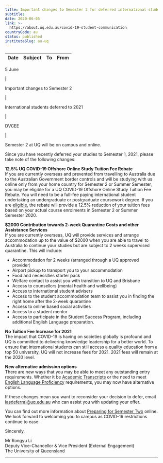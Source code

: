 ```yaml
---
title: Important changes to Semester 2 for deferred international students
subtitle: 
date: 2020-06-05
link: >-
  https://about.uq.edu.au/covid-19-student-communication
countryCode: au
status: published
instituteSlug: au-uq
---
```

 

**Date** | **Subject** | **To** | **From**  
---|---|---|---  
  
5 June

| 

Important changes to Semester 2

| 

International students deferred to 2021

| 

DVCEE  
  
| 

Semester 2 at UQ will be on campus and online.

Since you have recently deferred your studies to Semester 1, 2021, please take note of the following changes:

**12.5% UQ COVID-19 Offshore Online Study Tuition Fee Rebate**  
If you are currently overseas and prevented from travelling to Australia due to the Australian Government border controls and will be studying with us online only from your home country for Semester 2 or Summer Semester, you may be eligible for a UQ COVID-19 Offshore Online Study Tuition Fee Rebate. You will need to be a full-fee paying international student undertaking an undergraduate or postgraduate coursework degree. If you are [eligible](https://support.my.uq.edu.au/rd?1=AvNe~wptDv8S~xb~Gv9i~yLPj_0pPS77Mv8T~z7~Pv~a&2=25837), the rebate will provide a 12.5% reduction of your tuition fees based on your actual course enrolments in Semester 2 or Summer Semester 2020.

**$2000 Contribution towards 2-week Quarantine Costs and other Assistance Services**  
If you are currently overseas, UQ will provide services and arrange accommodation up to the value of $2000 when you are able to travel to Australia to continue your studies but are subject to 2 weeks supervised quarantine. This will include:

  * Accommodation for 2 weeks (arranged through a UQ approved provider)
  * Airport pickup to transport you to your accommodation
  * Food and necessities starter pack
  * Welfare contact to assist you with transition to UQ and Brisbane
  * Access to counsellors (mental health and wellbeing)
  * Access to international student advisers
  * Access to the student accommodation team to assist you in finding the right home after the 2-week quarantine
  * Access to online based social activities
  * Access to a student mentor
  * Access to participate in the Student Success Program, including additional English Language preparation.



**No Tuition Fee Increase for 2021**  
The impact that COVID-19 is having on societies globally is profound and UQ is committed to delivering knowledge leadership for a better world. To ensure that international students can still access a quality education from a top 50 university, UQ will not increase fees for 2021. 2021 fees will remain at the 2020 level.

**New alternative admission options**  
There are new ways that you may be able to meet any outstanding entry requirements. Whether it be [Academic Transcripts](https://support.my.uq.edu.au/rd?1=AvNe~wptDv8S~xb~Gv9i~yLPj_0pPS77Mv8T~z7~Pv~a&2=25831) or the need to meet [English Language Proficiency](https://support.my.uq.edu.au/rd?1=AvNe~wptDv8S~xb~Gv9i~yLPj_0pPS77Mv8T~z7~Pv~a&2=25832) requirements, you may now have alternative options.

If these changes mean you want to reconsider your decision to defer, email [iasdeferral@uq.edu.au](mailto:iasdeferral@uq.edu.au) who can assist you with updating your offer. 

You can find out more information about [Preparing for Semester Two](https://support.my.uq.edu.au/rd?1=AvNe~wptDv8S~xb~Gv9i~yLPj_0pPS77Mv8T~z7~Pv~a&2=25833) online. We look forward to welcoming you to campus as COVID-19 restrictions continue to ease.

Sincerely,

Mr Rongyu Li  
Deputy Vice-Chancellor & Vice President (External Engagement)  
The University of Queensland  
  
---
